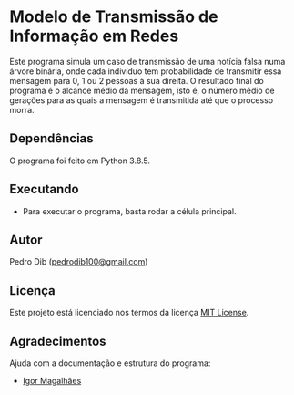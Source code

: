 # Modelo de Transmissão de Informação em Redes


Este programa simula um caso de transmissão de uma notícia falsa numa árvore binária, onde cada indivíduo tem probabilidade de transmitir essa mensagem para 0, 1 ou 2 pessoas à sua direita. O resultado final do programa é o alcance médio da mensagem, isto é, o número médio de gerações para as quais a mensagem é transmitida até que o processo morra.


## Dependências

O programa foi feito em Python 3.8.5.


## Executando

* Para executar o programa, basta rodar a célula principal.


## Autor

Pedro Dib (pedrodib100@gmail.com)

## Licença

Este projeto está licenciado nos termos da licença [MIT License](https://github.com/dibpedro/fake-news-spreading-dynamics-model/blob/666d2be981eef9650b804a588d5fbd2447a49d2c/LICENSE).



## Agradecimentos

Ajuda com a documentação e estrutura do programa:
* [Igor Magalhães](https://github.com/igormagalhaesr)
